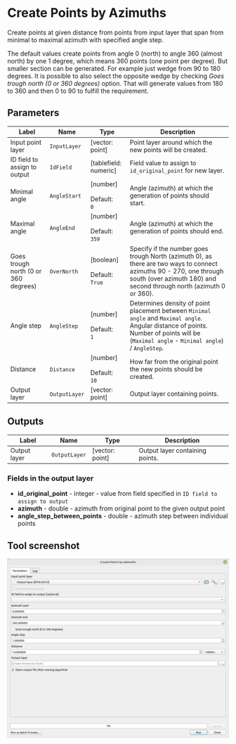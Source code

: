 # Create Points by Azimuths

Create points at given distance from points from input layer that span from minimal to maximal azimuth with specified angle step.

The default values create points from angle 0 (north) to angle 360 (almost north) by one 1 degree, which means 360 points (one point per degree). But smaller section can be generated. For example just wedge from 90 to 180 degrees. It is possible to also select the opposite wedge by checking _Goes trough north (0 or 360 degrees)_ option. That will generate values from 180 to 360 and then 0 to 90 to fulfill the requirement.

## Parameters

| Label                                | Name          | Type                                     | Description                                                                                                                                                                                |
| ------------------------------------ | ------------- | ---------------------------------------- | ------------------------------------------------------------------------------------------------------------------------------------------------------------------------------------------ |
| Input point layer                    | `InputLayer`  | [vector: point]                          | Point layer around which the new points will be created.                                                                                                                                   |
| ID field to assign to output         | `IdField`     | [tablefield: numeric]                    | Field value to assign to `id_original_point` for new layer.                                                                                                                                |
| Minimal angle                        | `AngleStart`  | [number] <br/><br/> Default: <br/> `0`   | Angle (azimuth) at which the generation of points should start.                                                                                                                            |
| Maximal angle                        | `AngleEnd`    | [number] <br/><br/> Default: <br/> `359` | Angle (azimuth) at which the generation of points should end.                                                                                                                              |
| Goes trough north (0 or 360 degrees) | `OverNorth`   | [boolean]<br/><br/>Default: `True`       | Specify if the number goes trough North (azimuth 0), as there are two ways to connect azimuths 90 - 270, one through south (over azimuth 180) and second through north (azimuth 0 or 360). |
| Angle step                           | `AngleStep`   | [number] <br/><br/> Default: <br/> `1`   | Determines density of point placement between `Minimal angle` and `Maximal angle`. Angular distance of points. Number of points will be (`Maximal angle` - `Minimal angle`) / `AngleStep`.|
| Distance                             | `Distance`    | [number] <br/><br/> Default: <br/> `10`  | How far from the original point the new points should be created.                                                                                                                          |
| Output layer                         | `OutputLayer` | [vector: point]                          | Output layer containing points.                                                                                                                                                            |

## Outputs

| Label        | Name          | Type            | Description                     |
| ------------ | ------------- | --------------- | ------------------------------- |
| Output layer | `OutputLayer` | [vector: point] | Output layer containing points. |

### Fields in the output layer

* __id_original_point__ - integer - value from field specified in `ID field to assign to output`
* __azimuth__ - double - azimuth from original point to the given output point
* __angle_step_between_points__ - double - azimuth step between individual points

## Tool screenshot

![Create points around](../../images/tool_points_by_azimuths.png)
	